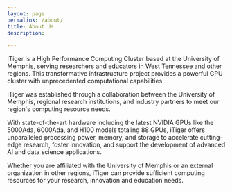 ```yaml
---
layout: page
permalink: /about/
title: About Us
description:

---
```


iTiger is a High Performance Computing Cluster based at the University of Memphis, serving researchers and educators in West Tennessee and other regions. This transformative infrastructure project provides a powerful GPU cluster with unprecedented computational capabilities.  

iTiger was established through a collaboration between the University of Memphis, regional research institutions, and industry partners to meet our region's computing resource needs.

With state-of-the-art hardware including the latest NVIDIA GPUs like the 5000Ada, 6000Ada, and H100 models totaling 88 GPUs, iTiger offers unparalleled processing power, memory, and storage to accelerate cutting-edge research, foster innovation, and support the development of advanced AI and data science applications. 

Whether you are affiliated with the University of Memphis or an external organization in other regions, iTiger can provide sufficient computing resources for your research, innovation and education needs.